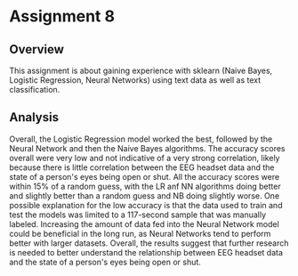 # Assignment 8

## Overview

This assignment is about gaining experience with sklearn (Naive Bayes, Logistic Regression, Neural Networks) using text data as well as text classification. 

## Analysis
Overall, the Logistic Regression model worked the best, followed by the Neural Network and then the Naive Bayes algorithms. The accuracy scores overall were very low and not indicative of a very strong correlation, likely because there is little correlation between the EEG headset data and the state of a person's eyes being open or shut. All the accuracy scores were within 15% of a random guess, with the LR anf NN algorithms doing better and slightly better than a random guess and NB doing slightly worse. One possible explanation for the low accuracy is that the data used to train and test the models was limited to a 117-second sample that was manually labeled. Increasing the amount of data fed into the Neural Network model could be beneficial in the long run, as Neural Networks tend to perform better with larger datasets. Overall, the results suggest that further research is needed to better understand the relationship between EEG headset data and the state of a person's eyes being open or shut.